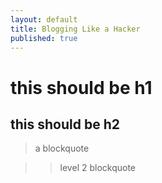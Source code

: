 ```yaml
---
layout: default
title: Blogging Like a Hacker
published: true
---
```


# this should be h1

## this should be h2

> a blockquote

> > level 2 blockquote
